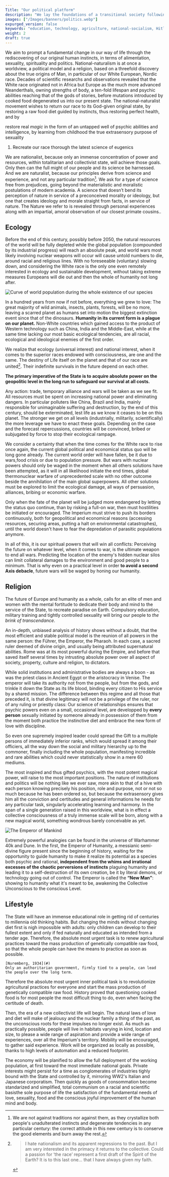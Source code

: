 ```yaml
---
Title: "Our political platform"
description: "We lay the foundations of a transitional society following a successful national-naturalist revolution, half-way between today and tomorrow."
images: ["/Images/banners/politics.webp"]
expurged_version: false
keywords: "education, technology, agriculture, national-socialism, Hitler, religion, laws, revolution, national-naturalism, Germany, holocaust denial, revisionism"
weight: 2
draft: true
---
```


We aim to prompt a fundamental change in our way of life through the rediscovering of our original human instincts, in terms of alimentation, sexuality, spirituality and politics.
National-naturalism is at once a worldview, a political model and a religion, based on a threefold discovery about the true origins of Man, in particular of our White European, Nordic race.
Decades of scientific researchs and observations revealed that the White race originated not in Africa but Europe as the much more advanced Neanderthals, owning strengths of body, a ten-fold lifespan and psychic abilities reaching that of the gods of stories, before mutations introduced by cooked food  degenerated us into our present state. 
The national-naturalist movement wishes to return our race to its God-given original state, by restoring a raw food diet guided by instincts, thus restoring perfect health, and by 

restore real *magic* in the form of an untapped well of psychic abilities and intelligence, by learning from childhood the true extrasensory purpose of sexuality
1. Recreate our race thorough the latest science of eugenics

We are nationalist, because only an immense concentration of power and resources, within totalitarian and collectivist state, will achieve those goals. Only then can the full might of our people and its science be harnessed. And we are naturalist, because our principles derive from science and experience, and not any particular tradition[^tradition]. We ask for a type of science free from prejudices, going beyond the materialistic and moralistic postulations of modern academia. A science that doesn’t bend its perception of nature in service of a preconceived morality or ideology, but one that creates ideology and morale straight from facts, in service of nature. The Nature we refer to is revealed through personal experiences along with an impartial, amoral observation of our closest primate cousins..

## Ecology

Before the end of this century, possibly before 2050, the natural resources of the world will be fully depleted while the global population (compounded by its industrial progress) will reach an absolute peak, and world wars most likely involving nuclear weapons will occur will cause untold numbers to die, around racial and religious lines. With no foreseeable (voluntary) slowing down, and considering the White race is the only one even remotely interested in ecology and sustainable development, without taking extreme measures Europeans will die out and then the whole of humanity not long after.

![Curve of world population during the whole existence of our species](/Images/biology/serious_charts/curvepopulation.webp "Mondial population throughout history")

In a hundred years from now if not before, everything we grew to love: The great majority of wild animals, insects, plants, forests, will be no more, leaving a scarred planet as humans set into motion the biggest extinction event since that of the dinosaurs. **Humanity in its current form is a plague on our planet.**
Non-White countries which gained access to the product of Western technology such as China, India and the Middle-East, while at the same time lacking our most basic ecological tendencies, are all racial, ecological and ideological enemies of the first order. 

We realize that ecology (universal interest) and national interest, when it comes to the superior races endowed with consciousness, are one and the same. The destiny of Life itself on the planet and that of our race are united[^united]. Their indefinite survivals in the future depend on each other.

**The primary imperative of the State is to acquire absolute power on the geopolitic level in the long run to safeguard our survival at all costs.**

Any action: trade, temporary alliance and wars will be taken as we see fit. All resources must be spent on increasing national power and eliminating dangers.
In particular polluters like China, Brazil and India, mainly responsible for unimaginable suffering and destruction, by the end of this century, should be exterminated, lest life as we know it ceases to be on this planet. The stronger we get on all levels (industrially, militarily, scientifically) the more leverage we have to enact these goals. Depending on the case and the forecast repercussions, countries will be convinced, bribed or subjugated by force to stop their ecological rampage.

We consider a certainty that when the time comes for the White race to rise once again, the current global political and economical status quo will be long gone already. The current world order will have fallen, be it due to wars,food crisis or due to population pressure. But wars with nuclear powers should only be waged in the moment when all others solutions have been attempted, as it will in all likelihood initiate the end times, global thermonuclear warfare of unprecedented scale with no other outcome beside the annihilation of the main global superpowers. All other solutions must be explored to limit the ecological damage, all ways of persuasion, alliances, bribing or economic warfare.

Only when the fate of the planet will be judged more endangered by letting the status quo continue, than by risking a full-on war, then must hostilities be initiated or encouraged.  The Imperium must strive to push its borders continuously, both for geopolitical and economical reasons (accessing resources, securing areas, putting a halt on environmental catastrophes), until the world doesn't have to fear the depredation of parasitic populations anymore.

In all of this, it is our spiritual powers that will win all conflicts: Perceiving the future on whatever level, when it comes to war, is the ultimate weapon to end all wars. Predicting the location of the enemy's hidden nuclear silos can limit collateral damages to the environment and good people to a minimum. That is why even on a practical level in order **to avoid a second Axis debacle**, future wars will be waged by honing our humanity.

## Religion

The future of Europe and humanity as a whole, calls for an elite of men and women with the mental fortitude to dedicate their body and mind to the service of the State, to recreate paradise on Earth. Compulsory education, military training and tightly controlled sexuality will bring our people to *the brink of transcendance*.

An in-depth, unbiased analysis of history shows without a doubt, that the most efficient and stable political model is the reunion of all powers in the same person: the Führer, the Emperor, the Pharaoh. In each case, a sacred ruler deemed of divine origin, and usually being attributed supernatural abilities. Rome was at its most powerful during the Empire, and before that saved itself several times by intrusting absolute power over all aspect of society, property, culture and religion, to dictators.

While solid institutions and administrative bodies are always a boon - as was the priest class in Ancient Egypt or the aristocracy in Venise. The emperor will take its authority not from the people, but from the gods, and trinkle it down the State as its life blood, binding every citizen to His service by a shared mission.
The difference between this regime and all those that preceded it, is that divine legitimacy will not be a privilege of the ruler, nor of any ruling or priestly class: Our science of relationships ensures that psychic powers even on a small, occasional level, are developped by **every person** sexually initiated by someone already in possession of them from the moment both practice the instinctive diet and embrace the new form of love with discipline.

So even one supremely inspired leader could spread the Gift to a multiple persons of immediately inferior ranks, which would spread it among their officiers, all the way down the social and military hierarchy up to the commoner, finally including the whole population, manifesting incredible and rare abilities which could never statistically show in a mere 60 mediums.

The most inspired and thus gifted psychics, with the most potent magical power, will raise to the most important positions. The nature of institutions and politics will be nothing like we ever saw, more akin to that of a hive with each person knowing precisely his position, role and purpose, not or not so much because he has been ordered so, but because the extrasensory gives him all the conviction and certitudes and general informations he needs for any particular task, singularly accelerating learning and harmony. In the span of a single generation raised in this worldview, what is in effect a collective consciousness of a truly immense scale will be born, along with a new magical world, something wondrous barely conceivable as yet.

![](/Images/wallpaper/emperor_recadre.webp "The Emperor of Mankind")

Extremely powerful analogies can be found in the universe of Warhammer 40k and Dune. In the first, the Emperor of Humanity, a messianic semi-divine figure present since the beginning of history, waiting for the opportunity to guide humanity to make it realize its potential as a species both psychic and rational, **independent from the whims and irrational excesses of the chaotic perversions of instincts** plaguing humanity and leading it to a self-destruction of its own creation, be it by literal demons, or technology going out of control. The Emperor is called the **<q>New Man</q>**: showing to humanity what it's meant to be, awakening the Collective Unconscious to the conscious Level.

## Lifestyle

The State will have an immense educational role in getting rid of centuries to millennia old thinking habits. But changing the minds without changing diet first is nigh impossible with adults: only children can develop to their fullest extent and only if fed naturally and educated as intended from a tender age. Therefore, the absolute most urgent task is to renew agricultural practices toward the mass production of genetically compatible raw food, so that the whole people can have the means to practice as soon as possible.

```quote{author="Joseph Goebbels" .aside .important}
[Nuremberg, 1934](#)
Only an authoritarian government, firmly tied to a people, can lead the people over the long term.
```

Therefore the absolute most urgent inner political task is to revolutionize agricultural practices for everyone and start the mass production of genetically compatible raw food. History proved that questioning cooked food is for most people the most difficult thing to do, even when facing the certitude of death.

Then, the era of a new collectivist life will begin. The natural laws of love and diet will make of jealousy and the nuclear family a thing of the past, as the unconscious roots for these impulses no longer exist. As much as practically possible, people will live in habitats varying in kind, location and size, to please a wide range of aspiration and provide a wide range of experiences, over all the Imperium's territory. Mobility will be encouraged, to gather said experience. Work will be organized as locally as possible, thanks to high levels of automation and a reduced footprint.

The economy will be planified to allow the full deployment of the working population, at first toward the most immediate national goals. Private interests might persist for a time as conglomerates of industries tighly bound with the State and controlled by it, mirroring WW2's Italian and Japanese corporatism. Then quickly as goods of consommation become standarized and simplified, total communism on a racial and scientific basisthe sole purpose of life the satisfaction of the fundamental needs of love, sexuality, food and the conscious joyful improvement of the human mind and body.

[^united]:
	> I hate nationalism and its apparent regressions to the past. But I am very interested in the primacy it returns to the collective. Could a passion for ‘the race’ represent a first draft of the Spirit of the Earth? It is to this last one… that I have always given my faith.
[^chardin]:
	```quote{author="Teilhard de Chardin" cite="The Sense of the Species of Man, 1949"}
	From this there follows, as a first priority, a fundamental concern to ensure (by correct nutrition, by education, and by selection) an ever more advanced eugenics of the human zoological type on the surface of the earth. At the same time, however, and even more markedly, there must be an ever more intense effort directed towards discovery and vision, animated by the hope of our gradually, as one man, putting our hands on the deep-seated forces (physico-chemical, biological and psychic) which provide the impetus of evolution... There is no future for man, I repeat, without the neo-sense of the species.
	```
[^tradition]: We are not against traditions nor against them, as they crystallize both people's unadulterated instincts and degenerate tendencies in any particular century: the correct attitude in this new century is to conserve the good elements and burn away the rest.

